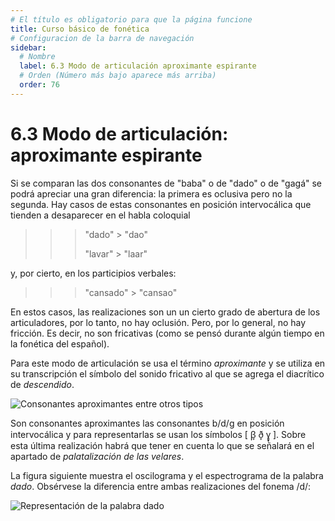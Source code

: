 ```yaml
---
# El título es obligatorio para que la página funcione
title: Curso básico de fonética
# Configuracion de la barra de navegación
sidebar:
  # Nombre
  label: 6.3 Modo de articulación aproximante espirante
  # Orden (Número más bajo aparece más arriba)
  order: 76
---
```

# 6.3 Modo de articulación: aproximante espirante

Si se comparan las dos consonantes de "baba" o de "dado" o de "gagá" se podrá apreciar una gran diferencia: la primera es oclusiva pero no la segunda. Hay casos de estas consonantes en posición intervocálica que tienden a desaparecer en el habla coloquial 

>>> "dado" > "dao"
>>> 
>>> "lavar" > "laar"

y, por cierto, en los participios verbales:

>>> "cansado" >  "cansao"

En estos casos, las realizaciones son un un cierto grado de abertura de los articuladores, por lo tanto, no hay oclusión. Pero, por lo general, no hay fricción. Es decir, no son fricativas (como se pensó durante algún tiempo en la fonética del español).

Para este modo de articulación se usa el término *aproximante* y se utiliza en su transcripción el símbolo del sonido fricativo al que se agrega el diacrítico de *descendido*. 

![Consonantes aproximantes entre otros tipos](/imagenes/aproximantes_fricativas_oclusivas.png)

Son consonantes aproximantes las consonantes b/d/g en posición intervocálica y para representarlas se usan los símbolos [ β̞ ð̞ ɣ̞ ]. Sobre esta última realización habrá que tener en cuenta lo que se señalará en el apartado de *palatalización de las velares*.

La figura siguiente muestra el oscilograma y el espectrograma de la palabra *dado*. Obsérvese la diferencia entre ambas realizaciones del fonema /d/:

![Representación de la palabra dado](/imagenes/dado_valeria.png)



